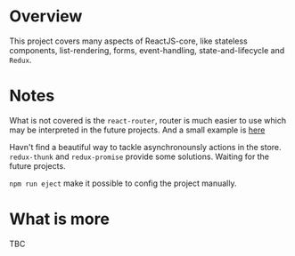 # Overview

This project covers many aspects of ReactJS-core, like stateless components, list-rendering, forms, event-handling, state-and-lifecycle and `Redux`.

# Notes

What is not covered is the `react-router`, router is much easier to use which may be interpreted in the future projects. And a small example is [here](../router-tutorial/README.md)

Havn't find a beautiful way to tackle asynchronounsly actions in the store. `redux-thunk` and `redux-promise` provide some solutions. Waiting for the future projects.

`npm run eject` make it possible to config the project manually.

# What is more

TBC

